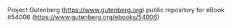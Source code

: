Project Gutenberg (https://www.gutenberg.org) public repository for
eBook #54006 (https://www.gutenberg.org/ebooks/54006)
